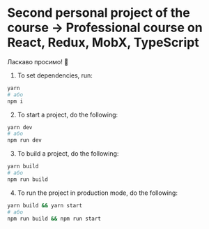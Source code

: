 # Second personal project of the course → Professional course on React, Redux, MobX, TypeScript

Ласкаво просимо! 🚀

1. To set dependencies, run:

```sh
yarn
# або
npm i
```

2. To start a project, do the following:

```sh
yarn dev
# або
npm run dev
```

3. To build a project, do the following:

```sh
yarn build
# або
npm run build
```

4. To run the project in production mode, do the following:

```sh
yarn build && yarn start  
# або
npm run build && npm run start
```
